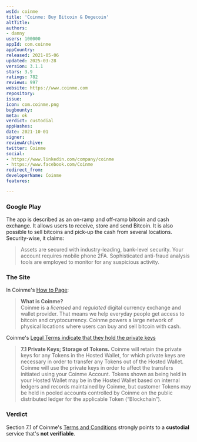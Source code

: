 ```yaml
---
wsId: coinme
title: 'Coinme: Buy Bitcoin & Dogecoin'
altTitle: 
authors:
- danny
users: 100000
appId: com.coinme
appCountry: 
released: 2021-05-06
updated: 2025-03-28
version: 3.1.1
stars: 3.9
ratings: 782
reviews: 997
website: https://www.coinme.com
repository: 
issue: 
icon: com.coinme.png
bugbounty: 
meta: ok
verdict: custodial
appHashes: 
date: 2021-10-01
signer: 
reviewArchive: 
twitter: Coinme
social:
- https://www.linkedin.com/company/coinme
- https://www.facebook.com/Coinme
redirect_from: 
developerName: Coinme
features: 

---
```


### Google Play

The app is described as an on-ramp and off-ramp bitcoin and cash exchange. It allows users to receive, store and send Bitcoin. It is also possible to sell bitcoins and pick-up the cash from several locations. Security-wise, it claims:

> Assets are secured with industry-leading, bank-level security. Your account requires mobile phone 2FA. Sophisticated anti-fraud analysis tools are employed to monitor for any suspicious activity.

### The Site

In Coinme's [How to Page](https://coinme.com/how-to/):

>**What is Coinme?**<br>
Coinme is a _licensed_ and _regulated_ digital currency exchange and wallet provider. That means we help everyday people get access to bitcoin and cryptocurrency. Coinme powers a large network of physical locations where users can buy and sell bitcoin with cash.

Coinme's [Legal Terms indicate that they hold the private keys](https://coinme.com/legal/)

> **7.1 Private Keys; Storage of Tokens.** Coinme will retain the private keys for any Tokens in the Hosted Wallet, for which private keys are necessary in order to transfer any Tokens out of the Hosted Wallet. Coinme will use the private keys in order to affect the transfers initiated using your Coinme Account. Tokens shown as being held in your Hosted Wallet may be in the Hosted Wallet based on internal ledgers and records maintained by Coinme, but customer Tokens may be held in pooled accounts controlled by Coinme on the public distributed ledger for the applicable Token (“Blockchain”).

### Verdict

Section 7.1 of Coinme's [Terms and Conditions](https://coinme.com/legal/) strongly points to a **custodial** service that's **not verifiable**.

